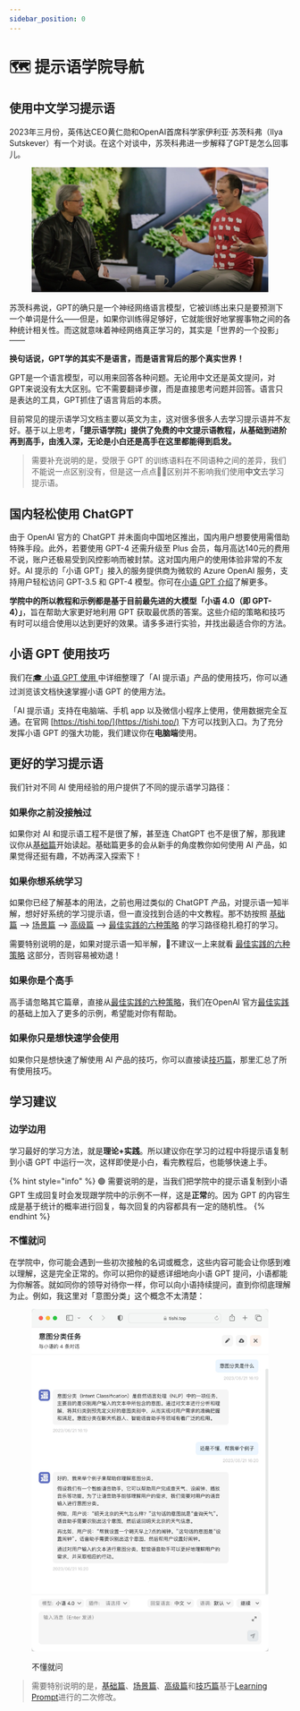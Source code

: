 ```yaml
---
sidebar_position: 0
---
```


# 🗺️ 提示语学院导航

## 使用中文学习提示语

2023年三月份，英伟达CEO黄仁勋和OpenAI首席科学家伊利亚·苏茨科弗（Ilya Sutskever）有一个对谈。在这个对谈中，苏茨科弗进一步解释了GPT是怎么回事儿。

<div align="left">

<figure><img src=".gitbook/assets/image(40).png" alt=""><figcaption></figcaption></figure>

</div>

苏茨科弗说，GPT的确只是一个神经网络语言模型，它被训练出来只是要预测下一个单词是什么——但是，如果你训练得足够好，它就能很好地掌握事物之间的各种统计相关性。而这就意味着神经网络真正学习的，其实是「世界的一个投影」——

**换句话说，GPT学的其实不是语言，而是语言背后的那个真实世界！**

GPT是一个语言模型，可以用来回答各种问题。无论用中文还是英文提问，对GPT来说没有太大区别。它不需要翻译步骤，而是直接思考问题并回答。语言只是表达的工具，GPT抓住了语言背后的本质。

目前常见的提示语学习文档主要以英文为主，这对很多很多人去学习提示语并不友好。基于以上思考，**「提示语学院」提供了免费的中文提示语教程，从基础到进阶再到高手，由浅入深，无论是小白还是高手在这里都能得到启发。**

> 需要补充说明的是，受限于 GPT 的训练语料在不同语种之间的差异，我们不能说一点区别没有，但是这一点点🤏🏻区别并不影响我们使用**中文**去学习提示语。

## 国内轻松使用 ChatGPT

由于 OpenAI 官方的 ChatGPT 并未面向中国地区推出，国内用户想要使用需借助特殊手段。此外，若要使用 GPT-4 还需升级至 Plus 会员，每月高达140元的费用不说，账户还极易受到风控影响而被封禁。这对国内用户的使用体验非常的不友好。AI 提示的「小语 GPT」接入的服务提供商为微软的 Azure OpenAI 服务，支持用户轻松访问 GPT-3.5 和 GPT-4 模型。你可在[小语 GPT 介绍](xiaoyu.md)了解更多。

**学院中的所以教程和示例都是基于目前最先进的大模型「小语 4.0（即 GPT-4）」**，旨在帮助大家更好地利用 GPT 获取最优质的答案。这些介绍的策略和技巧有时可以组合使用以达到更好的效果。请多多进行实验，并找出最适合你的方法。

## 小语 GPT 使用技巧

我们在[🎓 小语 GPT 使用 ](xiao-yu-gpt-shi-yong.md)中详细整理了「AI 提示语」产品的使用技巧，你可以通过浏览该文档快速掌握小语 GPT 的使用方法。

「AI 提示语」支持在电脑端、手机 app 以及微信小程序上使用，使用数据完全互通。在官网 [https://tishi.top/](https://tishi.top/) 下方可以找到入口。为了充分发挥小语 GPT 的强大功能，我们建议你在**电脑端**使用。

## 更好的学习提示语

我们针对不同 AI 使用经验的用户提供了不同的提示语学习路径：

### 如果你之前没接触过

如果你对 AI 和提示语工程不是很了解，甚至连 ChatGPT 也不是很了解，那我建议你从[基础篇](basic/)开始读起。基础篇更多的会从新手的角度教你如何使用 AI 产品，如果觉得还挺有趣，不妨再深入探索下！

### 如果你想系统学习

如果你已经了解基本的用法，之前也用过类似的 ChatGPT 产品，对提示语一知半解，想好好系统的学习提示语，但一直没找到合适的中文教程。那不妨按照 [基础篇](basic/) --> [场景篇](scenario/) --> [高级篇](advanced/) --> [最佳实践的六种策略](best-practice/) 的学习路径稳扎稳打的学习。

需要特别说明的是，如果对提示语一知半解，🚫不建议一上来就看 [最佳实践的六种策略](best-practice/) 这部分，否则容易被劝退！

### 如果你是个高手

高手请忽略其它篇章，直接从[最佳实践的六种策略](best-practice/)，我们在OpenAI 官方[最佳实践](https://platform.openai.com/docs/guides/gpt-best-practices)的基础上加入了更多的示例，希望能对你有帮助。

### 如果你只是想快速学会使用

如果你只是想快速了解使用 AI 产品的技巧，你可以直接读[技巧篇](tips/)，那里汇总了所有使用技巧。

## 学习建议

### 边学边用

学习最好的学习方法，就是**理论+实践**。所以建议你在学习的过程中将提示语复制到小语 GPT 中运行一次，这样即使是小白，看完教程后，也能够快速上手。

{% hint style="info" %}
🟢 需要说明的是，当我们把学院中的提示语复制到小语 GPT 生成回复时会发现跟学院中的示例不一样，这是**正常**的。因为 GPT 的内容生成是基于统计的概率进行回复，每次回复的内容都具有一定的随机性。
{% endhint %}

### 不懂就问

在学院中，你可能会遇到一些初次接触的名词或概念，这些内容可能会让你感到难以理解，这是完全正常的。你可以把你的疑惑详细地向小语 GPT 提问，小语都能为你解答。就如同你的领导对待你一样，你可以向小语持续提问，直到你彻底理解为止。例如，我这里对「意图分类」这个概念不太清楚：

<div align="left">

<figure><img src=".gitbook/assets/alwaysASK.jpg" alt="" width="563"><figcaption><p>不懂就问</p></figcaption></figure>

</div>

> 需要特别说明的是，[基础篇](basic/)、[场景篇](scenario/)、[高级篇](advanced/)和[技巧篇](tips/)基于[Learning Prompt](https://learningprompt.wiki/)进行的二次修改。

